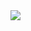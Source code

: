 <img src="https://fustyles.github.io/BlocklyResearch/Field/fuFieldZelosInputBackground_20251017/img/fuFieldZelosInputBackground.png">
